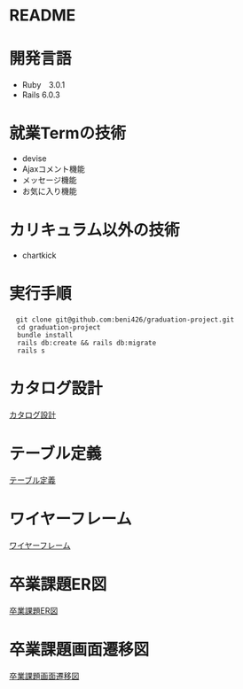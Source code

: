 # README

# 開発言語

* Ruby　3.0.1
* Rails 6.0.3

# 就業Termの技術
* devise
* Ajaxコメント機能
* メッセージ機能
* お気に入り機能
# カリキュラム以外の技術

* chartkick
# 実行手順
```
　git clone git@github.com:beni426/graduation-project.git  
  cd graduation-project  
  bundle install  
  rails db:create && rails db:migrate  
  rails s 
  ``` 
# カタログ設計
[カタログ設計](https://docs.google.com/spreadsheets/d/1nJV5vUM4nlcuy_dHZL-Nm0faMpxgfZPWz8KifM2saCs/edit?usp=sharing)

# テーブル定義
[テーブル定義](https://docs.google.com/spreadsheets/d/1nJV5vUM4nlcuy_dHZL-Nm0faMpxgfZPWz8KifM2saCs/edit?usp=sharing)

# ワイヤーフレーム
[ワイヤーフレーム](https://viewer.diagrams.net/?tags=%7B%7D&highlight=0000ff&edit=_blank&layers=1&nav=1&title=%E5%90%8D%E7%A7%B0%E6%9C%AA%E8%A8%AD%E5%AE%9A%E3%83%95%E3%82%A1%E3%82%A4%E3%83%AB.drawio#R7X3vc6u4kvZf46q9W3VSCPHzo53Ee%2B%2Fu3LtTM7fq3f00hW2SeI8TZ21nzsn%2B9S8SEhipAYGRwLEyUzMY24DVrVbr6ae7Z%2Fj%2B9ee%2FHZL3l7%2FvN%2Blu5jqbnzP8MHNdFAV%2B9j9y5jM%2FE3hxfuL5sN2wD5Unft%2F%2BX8pOOuzsx3aTHisfPO33u9P2vXpyvX97S9enyrnkcNj%2FqH7sab%2Br3vU9eU6lE7%2Bvk5189v9tN6eX%2FGzkhuX5v6bb5xd%2BZxSw3%2Fea8A%2BzX3J8STb7H2en8OMM3x%2F2%2B1N%2B9PrzPt2RwePjkn9vWfNu8WCH9O2k8oX7939%2FWf7bg7%2FAf%2Fxn5C%2B%2B%2F%2B3b0vvGrvJnsvtgP5g97OmTj0D23O%2Fk8JSsyKnF8ZQcTkxQTvY6G%2FlTsn1LD9lrRF%2Fvdsn7cUs%2FnX%2FiZbvb%2FJJ87j9O%2FDr81YLdPz2c0p%2B1PwwVw5XpWbp%2FTU%2BHz%2Bwj7At8gJmGYfbyRykuzM%2B9nInKDdjJhKnIc3HlchSzAzaQHQbV7TiovxG1WLzsD9v%2FI2O5Y8MmDvTxx%2FZ1l7xl%2BpZshFOLPZ1f5NRp%2F86OdunTiR2u9qfT%2FpW9OLAxcEBhbQ77938mh%2BeUf%2BRpu9vd73d7It%2B3%2FRtRgff99u1ER81fZP9m43jv3PkzP%2Ftl99lrVL7O%2FiUfP5zu92%2FH0yHTE3LZNDmefqRHZfnXq66sFG1i9wJNUseA1IMd%2BY1PmVQr4g%2F%2B92PP3%2Fh2pBKeZx%2BI33%2BW72VHz%2FT%2Fj3gWOeTfSw%2BCWRzMMmE9RrN5MIuWs8dwFsezRXaLeBbdzxZu%2BeHBnhzP5g%2F0wKW3pgdzj721wNIds6HPb8qvEc7mj7M5og%2BbfTAgj0%2B%2B4Xe7PHuLPxS5Tv4t%2FuH5nH%2Frnr0Vu2TMsqvF9%2BTu2Sfnbt1j1s3vTItP22T3W7Y0JW%2FP1H6%2BnF53zFT%2BeNme0t%2FfkzX56I9sAc3NKVnIknJG7rPZ8bSjS8fLdrNJ34RJOXPx42K5fFx2nv10HqeHxz%2FTfDqjiyakO%2FyEZFcrh6%2F75ZJd9gvfklNmIz%2FeNkdpmhdP2n%2Fme9bej2fvP6tib1MPFHqa7L%2BvrgUmrAIT3ZgGwetnEBpF1MMiSNczYBICaxJGNwnFxqB1ydC1EQglLfiPv%2F02%2F9ti%2FlvhmLiOtRNBT8ehQWx9HAfhcgasRHTxliGEHO9CyRSd1exJt%2B%2FHtEalzjQuOb7nGMvT9me6MbV790xO2fhikSC%2FYTMURfwAs4M45AfSBmSRfXhJXpJvZTu2%2BSz26YYomi2WdBsXzeLsLW%2B2mM%2BiBT2gm6N8hzcP6abJYzu8%2BIHsX9gFY1XdyAR7EpRgt33OjMjDOiUmIDtBxL9dJ7s5e%2BM1MzPUVh3SbFTOTFF1zSDLQvJx2ucjRy%2BdLQ%2F776lgmQBjRZ6YrYrhhVp4pmcFIFRBiXQpGgc4m1yErtPxbFyQL%2B8SN0kaPa2lcc7ecR%2F9aLks3uFIJx5mikfVKR6NPMWRAug58Mg%2FPaXBGhz5TRivHGeYcUb%2BxAZaAQgdeqCjdQoP9CryPX%2BggRYXrdEHGsIeNdsSP402HjTQkbvCQTDQQMcTG2iFfd0FAx0DCu2Tf9jHzs7nf9D4B%2FRPi%2BVGY3tnSN5R6R7%2FUQzK%2BAMNbU20DrQZgyIukeMPNLTh%2BMIWRbToowvABbzBfns1tqNaHco9nxxyk7ZxwLfyWzyK4SzVm%2FqzuT9bPLCDKCQH2Y2yL0of%2Fr49JFv6UJhG1LJvOLMFItvF7LbzSFLFA8FCUo49tiimoIdDaE%2BrO%2BADuoNCbcqj4HhNnj%2FhedVRnQCBwkbUTMDnufZOiELhQjG0KXEoqg%2BzLpbI8oY4m07o6Ql6BgX%2BRR0JYlBaBl8FxBNNv8oJnBXRq14cjzqosTi9qv2llg5yvXSQnuHf6%2BeDuDb6O%2Bby1ZkRom05U0ArdFuGUS1Az8Buo0R6EUBGsAEKAIq1AbptgMtHvU1FcKTLBsj4juWA1M6X7raiSXA9TIV4OQOWgj%2FGmYa8Ja%2Fp7N4lYIzrGDj4OKYHJGsgsyscyWHvnHMAcj2RGABUkQTYIjNk6%2B8FbFGxc0iwc25Q%2BcTv5JtcAQmlIP2VaxMSTv09%2BVn54C%2FJETZy5IuvmYHbvi3O9VtETqsIaRElV1LzZtDFR1XQBSEZdXHBxQy7mkwVBpBQqiHpa7LdDa506c%2Fk9T0Thuc8k%2BvfrTMpiCrI2CeqvBAltTxm1nL79vxLbuK88sxvbJC9Got52J%2BSUy2d5aIFcEi9azAy9euk7CuDyudqS55x292l3fYtnYkUFdRLEwqKEhP9P%2BnK9w1J6oFl9cCAKuySVbr7dX%2FcnrZ7cn22TgKMpylrgS87S6AW6PKVsIymvyfH44%2F9YXOhrfnX%2FM%2Fal5E0K1Bc3LTZFze8HFqOCJqaB%2FydVeaSPNNg2DeGl5JPHJ5X%2F%2BISMg6RVfZfl5g1fozcv8j46VPmua%2F2%2B%2B%2FZ62w1zE68rY7v%2BS3sqYZTpx%2FbE2GfDs5wFsmt1LIvCmmfzZoH%2FzHKp%2Ff39LQ%2BX4u4p3zc77Y8Hr9MXrc7Mhv%2Bmu7%2BTInZqE5L5AHz0vMQY2UKIEDFXm3Sp%2BRjV9oxvjSK%2B%2Fbsikv6l51%2FPiSbbVq5m%2FTew%2FaQ7ZzyBe2Yue0vxG4RU3YivyNWpr70MRiRqkOiLQQZQrwAOWAzzIJSy6W2S0qdhiBndJ%2F18iXl%2BtM3FMgDRuk8uGvsBTCv02NkAP6TYUoG7hDLsHh2f6PXNxdO257s8hy1ISkZzVSC%2BnOK3n35lDXkjtSPYHLH%2BZN2Je81%2FppBxhfkRbj8IKgSHpUH2jnyck387iBD5EooG5bJ0Wz7hzVKfZgcI8RmFNjZdtXTtup9VgXfHufX5f1wf%2BxWmRz5POjD5GiQSC8mh3A9E9V9utbIszZAgw1wkaIR8HSFR%2FmFLZOjpepP38J8DYLr4y0IlzNgKUKFbJAygaZO6OeAzeq4332c0vlhzWFicrZ8RaHACujrVqE5xPNwznxKBzsBUq6b0EnGPwWBnAnpH8k%2FhpS50uVMyFyh7NfXlvnXl7F3eWlP5KnAC0xKg%2BaO1EQoJlvQBQom8DiYkvK2QKsRm7BFGEGyVCEErGrbWQCpbrUYUlhFTDBNJM0%2Fg8QPz8tEn4NYhKg4wPxbS37moYqhYMKfyGsGxXNGExSv%2Br5dnz4OKXS7cLagea6k%2FNCCQjYuqUMU0zMM1vHyiw%2BdPruAfkh2gCiEFBCwa7FgPz%2BSp0mLleY%2B3evPZ1L3%2FG6VHLfru%2FVu%2F7H540CDLG3B3W4WuZtSe0DlOwRVNyrS4YfXa2BdBOoNUznEDsk8JoJdMhExTUf0jFTD6tpMmnbxe1XxQ%2B4XMho9975CFE6sTDd%2BEM6zQTgTUITXNwini2ngTSsIZ2vL22Ri06BS3xDU1ScTezYENabNn0wysT%2BBENTUkObeUanrzy%2F2bVRqAmZh%2FPxinrNjo1LNgvR7RqWuP7%2FYB9Drc8ddLCueY2SP1JWPqZ9L%2FdPCBSaua%2B7lL9iHGW8MxNHqsZm21LyvgMwIxQ5BYMZo1XEfgptrdKACwknF5kG4Vi5RT7dTeQKxqBpwpcBGkciFywcMDYggKhAaQBEgrFibsGyCgRoX3miGgQ9hm7cmFdefllCCmkXOnS3iKru5GvUSB7VreqDBtYSnxPFkbUcecqNLSVATuXQ5NoZ5VBKXZyK5pOyEhxwJgZXxx%2FzyFQGhJjwViXNkIcRRG%2FMWrkeyrjM1yQKrCvOu59wNi6sHLjkecswv5g01j3kgDDngDEPVm%2FWtGUA07YsNOfLcO4VR902OOhDL%2BmKjXiTBTmbMgRjCYKG%2FfuFBea9oaR4talVwTXlRlVBWK7PkNX6zil5FpOUAiXj6xNtjwdAcUZLZW4KIr44p27biCZACYAhiowJTKKyfbp5TXsFkfzi97J%2F3b8nusTy7qDaBKD%2Fzy54CvGRQ%2Fyc9nT7ZKJOZVZVcNxGQB2oWQPb8%2B4%2FDOm365eyDJx51qP1gTUXRQ7pLTts%2Fq08yvIAUiFO3LiB%2FVAHVtItpAxoASPXmrGEguEUAwGrUGiKVLleGZ1uTD5GN8%2BHzv7KT35w7Bwf8zH%2BTO9%2F5gctPPPAiqPmrz%2FNXv6aHbTZ6lFXpDDyDQ8UZjFCNohiawl1ZlLMJklOF8rEhgF%2FA5NQY6xpWW%2FHcBCMh7MuE0%2BZTQgS1SZFT69JpwIbb1W8plk0Z9vdauuq101XDntXsmyZpH7qq%2BWoJEQAJ2FXA2CrwWRV8K3Mx1kVXjYB90piWYQIUtKimoOVFQupDVxWvZ8IsuNYsjG8WXKxIY%2FdDXWZB5mlYumrtfOluK5oE18NUiJczYSkgiPrW6FWoGjeAdvdG6VWxvJqftieiQgNWeSfdpxckWZCFgz0eOZrTftS4TA8nUGs4i2JCUBblNuG4MHIE0MaXxYqMUiDim40HxeyHtoKV8ajxIP6YQoQVIOY3gB%2FnoIVXjVYgOt%2FqJ56oDNWQxFl0wVEwlKNOPXQncFbDCJh9XnQXAswMrG0CAi1veDmVrzL0wmIWQbx6Fxh0bXGfGKpN0hqNA1s7ZGO1CeOVI24KsvNPT2mwXs8m370BuQPJWSDqR7Ga06JvbtVQKjExnwwC5gfzIXvGGLVrwuRSJOLrm1sKwbUpj6cvjqcvjSeIqWiLUTsQcgKUu4e5B2dFw5oq0J9lcQ1Tk15kmXctp69e%2BavmQc%2Fz0jL3xp8tHthBFJKD7AIEixA%2F%2FH2bGUt6M0zjKj4pG5ZZVrIB8ciN61dlhWVYKHM3yPyv%2BjTAjgLaUOirlI0chSKok4%2Bue0LtJ%2FXweqQr0Rs5Cns1C6FeDKEyBe4Ru9MVSinW%2BC8WYddbB6pPdxMbYb%2BaCDszh8NO0z4hdvOxtKLznV0JxlkJOtaEcvnKrWFl6EBlvJHIGZsd3Q1Do5h6WAbpekZMgyVhTsE0uMA%2BzGxdKOTItEwbaa%2BfMt3txfVXhkIcPRiwsUEHAIccuKSaEPnMnJael3NAOzU1UIdfdOOInpDrAuVqIqNoOEu6gODwwUDD43vyBioNQ%2F%2BIwhyeV%2F9CPCdiuLP%2FEryEHbq%2B%2FxfyguKFilUrOuGE%2BePdJE4oAVrjA4UIArZrR81MBpyn1yr4WAhBA9GagiRSEYPGHLiayklfKUrme%2B3jbjRKhpAM5tbF%2FUt3%2FV1hmGX9ZkUNnDsUQ9peF7SuDXPrmAfQ6gjNAx6N0yCQy6u6IVyLUNYxcBqIN4rQnyTuhiY1xBNfv2Ru%2Fd3xtD%2Bkmz82ySmpUSmTVlGYnZEnx1wjk6QchKDKQJYgMrScxyaIINS1tj6AjEwgVinWeEKOKvygr1VN4bFYJEovEoV6FsHXF650gY2mDVfacOVNhyvdnsl%2FXyBcyQ2%2FXQnGWQk6t7DRFq50O3DDbiX8kA9Bd8PQKKYelkG6nhHTYDltUzANBdA1WhGZIgHEhivb7EVf3tPVlxZBru28AG33R88ORi5EQ7o9wSigMIblUlNre4iQb8%2Fm7F86xiooAAImJlT3W2OQ1VMow9MpyHp5p6ZqyCIYaOx5Mm%2FT2EPNmyJtQ49lo3hDIT4vFicD4GMarXWA8A3kg8rDrugc6At1Y4iSqjuyOtANpPhsHRJ7g2Fb2eQCrApe98uMqnkA0kgaFlJUPPdT5iHAMmTiW%2FA6M1ygDDanjUhEEd56NwosWhoHqusAE%2BO1yV8BX0zfNvPDge7x17vkeNyuq1KsOpHdBrS9Mk3jvh1aDvk55XIz7A6%2FEpUqpeXzslpMWrHYtDIvmMO%2BVcqh9ULlLodfKa%2BoI11pMBTAU8AMu27%2FzsXsj%2BUy%2BaHC2g1Vpwm1saI8KPNU71hvkjR6Asc6WEfp6mmYsQ6CUCRNTGC0FfL6htZsn%2FwDjjb9k01e%2FjeUC4ElKQCkIMNSGKCCSVcpROsUti%2BryPd8bfZl%2FLFWSFcb2r74abTxoLGO3BUOBsIjIPsy%2Bmj7HWoyT4%2FuNiVymw9sNBpH0sYtewW7%2FHan2TC5zYe2GJbcZsltwqy%2FKXJbbg5vktzmWwbLqCvBdMhtvsJe%2BdbIKn5PssqXILf5tkzPFEzDBMhtvgwpWHJb%2FZS5SXKbr5Gr01aeQa3YQnWPABZ0ZfEQHQVdb7R%2BQyOXyGzBBv%2FyRo9XzPKbDquPw1p6opy8JMY5devRjyh1K%2F25PfH%2Bw0HETuTth3GE2Ouy%2BzB58Xn2Quw9XPQzRneOg2aVdsY4Lk6M1M64YE%2B29zNWcHM1xnYxv05hK0QboBrc9RzxSmKsXndwN2jNHYXXncBZoUoh8UsqV4l1quR%2BK3UMEkouWdAvkrcWFG7ySaeiiDYximMOUuUfzmlFHMiK6quvC9N78uSTJitSJT8NFEpUIKMUxdLNkFEChRjBF6tvhCQGNCCGGIh5iWyUAaWg3mDnC7JwZYEAm2FIICKpZ0CBXN7fD7m20E4vbcCiNvBYcwtJXqOR7ACa6glJt41%2F4CzQEpqnNQkNyghIs6xEdqULsSuhZBKNsrJ4Zr%2F6SUbVqmmeNe5QTGsTVGMrt9cc5iLB3%2FN4LoXCvgREOrR2KDvRTTO7ef%2FqdlOOZtRV5WomQNcAAl2lHZxVOXMq97OqIOc6gwbVQIWrGdFAAFSVEQOrgcY1sGhk9uWNYFhbGPzr5EUqIRNm8yJDAB9qoephjhWev8VjgfOw9JYuwplUxSLNUzKDXRkbGWhHhISS%2BlBcHywarFGEX6LXodBCFmGgGjNMsNYXawwtrc4Idybs2%2BxQW9%2BaEEKELMG6%2BAmTI1grhOfkPr%2FACKyS9fdnulB9E9qFuKRVhMOahJCFnB97pGFIHQ6sjfFtieAtZntYc9KHvzVCL6XQoqOjrlifVdG3MoL1Ff4JbVPGmtnRgwjeJKY%2BRHDxekZMg23KOAXT4LqKtoGXkdFgGmxTRkVR9mzK2CS6Po6EcDkT1oJbqNuk2XYBJczSbqMR%2Bydagv5kCfp1CuthWWEDIMKukbAf1bb2WywYhzWmcl7kZNbirZwkReNPmZBidPZWQDSChAMiqsxu9a2ACTW6J8eVC%2BY8rHxSCCA25oQsfp2IPxgT%2FtlbC0xVMtObR8qXbQS6z7iRCkohxSd2ySrdLQpY4my3%2FeA9oqU%2Fa8XKBc6rMazci6SeUB7EiDVL%2BYiGp%2F7VWDn6pxEaKt%2FyiD0jJPGcT4j5QVCae3ZlvjaU9BZqEbPFY%2B6fUcJB%2Bnk0iyN6rzlR%2BvLuua0uZmz09YjkTZNqELMtZDxgT54mcPBD3zQBEHDZWte7a3yvsN7tPzb6zR5A9Wfzz7zZC6V6YtAyDOXi6GsyGN1aVTdf6DWNPCigaFYG5mu6malj6IfCWPtQtrvZsTZf0y1wkrim6vxDGDiOrO9P9G8YGQRItDnj67tCY9PrrJEq2pbx9T2G8BrNtiVynBBDYz33HcfTrO9eGImr7ASkoFDbcGApoFWCUhf0cpzgcb7UKwU%2FCO5EUtv4hid2zRseJ8FOAolh8RA6kPEv3FM9k2ECUugQgZwsLw3fITc%2B%2B%2FOFYQ5iOXkNuxCgoa8OaGwje0Yie7lCN4eDINHriwbEkIdlaWrXQlPrRD%2Fzzyhn1WNLP5sU%2FSxWiBp3NRMtUWOVyxmIGruOwi7ErkT6VqLPqujbVEQf%2Fcx1OlR5vxE6CZsd3Q3DJfQzpesZMQ0KezJrGrSbBrAOqVGn1XVkQoCln9VPmdt0JC4P0l8%2F%2FYxzJZqwBqPsM9eBgsKWfWbZZwwrE8CxEHBEzZaLdR0o7t2iacLO2yn22mdHfyGHlPujBka0ir1GdVoU2UfeMPUmc%2BbPYxs8k7OD6uuY5QdxQUCKKthCOZd8%2FhYqr3NzpSh5QYkhlorwLkLO2Z8rLB1ANMBskbVsQQbWDpn%2BGVNwKq97E8z4I3YI3FxIJPJkQbF5ZpxIFEjm1JOEGJqVoXlWxbiBNZHYEkbA9slkVC1bYMyLINmECdwY0gt8xxvIhKFgamPNHXCDY71yUpwGoK1JIyeKBhpruTHkBEbbPHli46xTmDzhBz4K02FGu%2FjKhMZaAY0b3orEG5AOmqQewu5AYx06d7za8oSGG4AzZC%2F6Uk%2BHCGCZvG535If%2FNd39mRKHF3BEJQxVIssFq8APABk%2BPbmUXvd8SDbbVKAVbeKgtFzcFxpqdcBIIhpFQC%2FboEg5MeMRIYXlePIkF0%2FkjgbAyBrublvIzAYMtAYMmAY3o8xGG5UVz25ZLZbVYlkt02C1MHM8rJloCUZNpCmeyxceuxKNsxI1sFrMFlXKbqiuCbcSpc6HoLth%2BApFlTKltKZhAqZh%2FO66Re8vy2ppsxd9qzN%2BAUeiPhh9O6wWz5WqgkBwg1lii1vTB8YSWyyxhaisGAbEMhPLMLHFhUKxHcvYwFyQNn1V3M0TTWTHyHHB3byMgMPaxqZbMcuWVQzijF6y4BcjmVGyjhakFJCLctZqorjy%2FEE8w6AQRGGImFTUifmVi7fKu38Z4kptYIF%2Fd5M%2BJR%2B7wRBpeZHw5TlX%2BPxmwjgu1CbHUlgaE5PFMDNgOc1yWLh63AyHxYtkYmYA7JeMTiWsgKkNLIX1OvVp3QNJCjjAMR7IvQ1E1nYElLwzPNYKqNXgdVjW6zjWPdaAZkf%2B6KOt0Ez2KqkV0Gg7xTI93nibr2xmhjYkWZIJWG2Fkh7cXf2FOC2%2FZu7nabsn3gzHlyR%2FlqJRTY2sV8lxu77LvvO90RdaLh%2FioqpcKw9GdJJK97WZHXP%2BOZHncq4mg7rDSOahqk07jkpqUAUFKrBVheFVoa8mYG2a4Ck41Lo0gYDm9%2Fu39WNZd5SIbJ4D6A8O4YzhRfq2Kc%2BwkszFRueO1uybqi4hefUJAsehVTL32YK2PZGnickFAU7ekv4No3hS0TtoOYJQW33LkafAGJ6y5mF0XZpHCmBRdTKteRJbPfKgslsQ9VOj3VPYwk5Z%2B0KrfX21zxnd8ils6aere84dxQauSvccx3swrntBIK65o8MbngLjZdKa512X5hEcuKvV4%2B89bA%2Fpmo39cf9BbjFMXqoIcTpqhSn07UY9GQQi6IkvqWYLEgTrHe1h8Eemr7s85aJefR79%2B%2Fu81cr39LQuRDoRXZIUpKvyCDo4xOoqJjlDAC6oS%2FosnAxyIWx16Qp0KVTy1Iz2USlawZ5rk2u1afraFIpNeSagSzL%2FgGSWWl2aui4VlbtKP14NtUXadMmXUVsUWV2avi75ovcN7QnNekw%2B1JQ0INTZou0i0CXRprc3CHUKue2%2BAsA5%2Bdx2VyiMVS3FQbipsiHG8R0Ozpo%2BAIOuL%2B%2Fd75BjZlOKVBSkSbtb8lBaFYEDDxr04PISqDYLfrwseDBDw0396OmppWJjA7%2Be7Bw5v94949p7Nlt%2BWtnyuRFvMy7dzElbkpvC5UwkufkK%2FEe7fulbvz6rou%2B2nKHQ07aeKfA0by0XNp8r3c1Eo5h62AnpekYMRdf%2BcNZQ6DAUcO58u%2BOrbwMkI%2BY2k75%2BAvVwMi7IpFe4nBHbAWXi2XxtTfnaSlsbz0PVrc3F6cQoiIstDsoGpNjuYGi7055U3jg0bduYkVPQw7swRH6AUOjiMHDiIP0m1Et2HSCmYDgpPZCDCv2S0nOs3FFMNSecpEJP4K0wzcMtGxQUrQY8bgl8cWtPDIlHLETE5%2BE8VFWWC2ImB5qJ1BAwmcf33uNi1iNgEs%2FqexAMFjF5DJbL%2B%2FvZpCImYt6ai4BQLoJ6H%2Bnj0QWXF7nUNFXo8rIImSmNEQeLUHX1xARZsvOhdT6gB%2F8xHG4%2BkMv%2Fzkb2uN9th%2Bo1FYsFF%2BBJYpZsGkARqI7umalJEpM6IAv61jwmjkedv2HnxpXNDV90tIDEJ%2BSanRhQkHCiq4fkkdtF44tMDGDRAOeG4UXD9o4sKg2WNIexW0cGUFiof6Uxwsgu4ICzqCiqrTRWA3aUcc98%2B8drixWx0eIz7C1a3asgNRUlxRRX%2B8nX%2B%2FLa7CBk%2BAZQWCx0f4qBpi3IbKWoAIhYPdISXwSIyw7mVANsua%2FS6ogsNlc2O4ZlaL5j3XqTrqIVNPiD1pmaXOGjYITOdNkf7YmmdajB3kOjDzefRyaHO34K6ef0DnccTHG4FQzJ9MmwVftcVsY%2BH1aQO66P7xp27aBlaQC9osW5AjdHi8EtgTaGawRZMMtwLX7CYAzXS8K3F7Jj6zi3whNfWmxarXVUb3ZAz5jxTVJfQ4V%2Bcl3tTAsrReVyJlgpkUI9KruU6VvKGqivkIpoJLtGUOBqROswBbpaVOObXiSmHpZhFLJrZLO6pmAaQLKrWSA8ksMTlt5aP2V6OBL96a0qlzNiLeqDJY2E0rxrwOBOfN7jIm9tET80pYRdW7QDz8aJdggNt10MpCGDYVN9SHlkm5OVFcqaADKzy0UMmILhp7O41DAXgs8W9o7SBM5r%2BVWBzMxrWX8vgMyKU4MEp8YNKp%2F4nXyTrzXEIqS%2FcmEi4dTfk5%2BVD%2F6SHGGPhnzxNfNmtm%2BL86WsqSggo1xU2SIAqUKpRgVusC1qlBHRBZtmpRLkSHETF0fy5gwFwIzC2vZmsULe2W77lkqjLhJ12HrCZ0TuItUvaEcywG%2FP%2F6Q%2B1TdUnvkl961weeY3Ng7k1GF%2FSs5dt51QVJN5YMD62ORiT0TZq5uZPirYZDXrtwGKShhp00Eo6GGs714n3LaRzqK%2BWKuTHEZUwC9lfT3B9HpASSGIjKHNl8GcUH7VMVSPj09jCSGzQVTsWOTZBLzENHhCQVTsQEizDaJqC6L2yWP1z8iqTkmhb4xUFo9WDs%2F5mYbMRKl1rg20fsVAK7P5txhoxY6Npoy63E0m0IodhXYUNxY4YbPjNgOt2LHlx6ZgGsYPtGJHDmjYQGv9lLnFQCt2ICy4PdDKWjAqBVqlYMul%2Fr2NuMLK3QLbYCGlAEwwg%2BrlaAu5YkfOKfg4pgeSIZ28Envytjq%2B05%2FvwKf6p0%2B65TauvZCs6uPYU5Uta3UnC36ZFYvArNjuYrB9uncmYMer26dXkZo6CCEk%2BfwswXFBbJpRLEHtGf1ZFJMSaeQZacEv0TAOF5%2BIY7BjxYDxCcbj%2BdrxCU9IFgVLBxS8GCNJXtiRw3LEIM8el2RRjt0O899a5WmdslbZWmVrlXtYZSBqbNgq87sJVhlba3y1p6w1ttbYWuPu1rgoMzeiNZapJsQa%2B9YaX%2B0pa42tNbbWuIc1noBvLNO%2FiDX2gEluTfEVnLKm2Jpia4p7mGIf4CIZNsVdSWmAjCbAbpdK%2BmJVKodGfjvqQPOyrJ7%2BVBDUN%2BdeG78dQXyuHuTw3PCoFjrvs7rcNj2%2BH6tFGIb%2BrHFLD4dN5k3Sw1GHVqN2tRh%2BtZgOPRx16DF6K3TPfHbcKD0cdS3ja02DDtMwAXo4krk%2Blh5eP2Vukh7OtbSl%2BE4%2FijfmjUckiKy9QM%2BXonkXiJWSkrbgF74ADGGoi10EoRfaLI0rR0zfktd0du%2BShljZfaWDnAVe%2F36fA%2FZSNGa20hPYYMUEPPt14Fgfi7MOSq6AKuwg7GqbdnJoLH1NtruB51WNaVY1mi3Vo%2FI5Vi0U5ZVneKEor8aXEItHDegcTmQSaaoghes0vmMFKVcbMOoqhBtuuIzZLSih76opoa4yZtiVwfn35Hj8sT9s6uzlv9I%2FazVvUmGh5qCGraYcSEw2r9u3vv6z1dtb0FvVoqUa9RYAsh8D2nLcowcB5f8I2qmh86TlrWjQL4QUV3KNIMWX6G8nUFeCUF5wTFNXXNvfzkjEwZ1af7uidrwtzWhLM84A2ukApRm7UbFtaUZDITP3ZnvgYWwrEY%2B63E2He8ORfcu9EWfHjXJvPDhzFNGlBpGoeraRjeaz2KdB9mi2WEoKQ5dB0u2nVjHO97erbFP6cUrnh%2FXvZTg7KV950jbSFTaqCNioYidAoR49%2BCnI7EyO%2F0j%2BMaheqF3PyJJhq%2FlOYcmYACcLy%2Bis5WTVT5mb5GRhICFEnZPFNjatmzg5tRIG%2Fi0DS%2BKCsG8UGBzQQs8wtolta0OS2SeAo1DfGsPmvrX67i3IRWIsAuuwYblAsYBbkwsOxUTYIPTHFgwQSxAgPAapYrqLypFUJOK78wK9Wx1EcHBRBQezby35mQdpDXV4Zcw5r1ssXPV9uz59HFLodjLr2SUrdUzPMHzayy8OfZ2HPHOUNVpCe8ea3xgvoB%2BS70HplaOIeg7050eyWrYoI%2FdFX38%2BZ%2B%2B93K2S43Z9t97tPzZ%2FHKiaVtZp79IdZstyLFiXEMlKDDMzfW1q7CkgQ%2BnmOeWh5Ww79LJ%2F3r8lu8fy7KKEAujO7jwuXX7hlz1108nJ%2F0lPp0826sS%2FqkpNU9ia4wq4kCb5Yc2yzMZh%2F3FYp41DyIRz4jvP%2Bk%2FW6Mch3SWn7Z%2FVZ9EgazkI9vVBn5YotefcBViYlr48LWOjTrInozCioPJtUlwTR6JLxQ2KLgIyTAyLrmt1DMBcjc7dkPzggA%2F0iOQND6o%2BYaHJwaFJT0OxggslfzlmYMkblrxhyRuqsPpkyBte33ZY10%2Fe8DqUy7DL3fDL3XTIG14HOvCtBN3y2XGr5A1LY56CaZhAkN6XER0bpK%2BfMjcZpOdBYDFQob67GTyiX5Rbaa32a0P7qiFkKLYPhsT0YV88B1oOifXWhxzwjMOaABLiV3b5bszlsTHEd2NoFvHrzPmZOOZvyRutM1274hw8sbLARIuVIAFoDFUZKqE%2BLQYokCbLklvVGka1PIk0EAKVcLgZNWQhoehANxgQObU4oFsyDuYcklrwgNCiQN2UISer0xPT6cARzSWg0Wb5fP7lNcGvn5%2FkhVgmKI3NHPOhMgWXANdDUX7UwiTA1%2F3Z3J8tHthBFJKD7EYRlj%2F8fXtItvShsuv59BvObIHI%2Bp3ddh5J%2BlNlsLTo0JktiofRILc6sT2AD%2BqD8JM29Qm6Jg8Ctnf0QDa%2BQ2xlyP94URBe6wFDRQkwZEADbfBuAOyaLJo3PJoXKOT7QaLXx70LoGSrIYLCkwqON8ea2TOuC9%2BqfA7seh56ejo%2FNViDEVzTYATH9fHebgtX8%2B%2B9VCa6bzI0peDCJ5IRSMoMiPz6h%2BUyYhugQiddSizOH59jR4uCjS0JNKa1nbKrxfcsAWnutvxWG8mvXeWGtb4tALzK5UwA8EFXSqBd4Add4D%2Brom9TEY2R%2FKADhfFWInOBAt2ws5h6WIZRIvmB7Y40BdPg8lKkbUqiD60JZLTGRvLrp0x3e3FBJF%2FlcgashRvL1iKvoi%2FqhK2EWwD02gIOZHOa32GASrjNKBYSo6QewDwyWwTXjWVSYlFu3KrjjakjUCLJcE3m0JaVcFXAbbMhqKhVKiDux2K5tbhmbYKHGCp3G0LlzbmTAoMoXtJIV0RT4r3ZYs6T84tkTBWOEyqhJ1YI4Oymi4X09ajKVqIJ8EA%2Fspo4W6dbRPc0mIYox6VKmoqX%2FO4FaWpOH2NJonDCW0U%2B%2F5w%2FcwHERfnQLegY5tfhTK3FY%2FlL5Z9Te6ZnJs3UOYVx2zIAmf0BzAf%2FRmE%2FIEYhlE2r0YDIu6JsfTt9HC8wvKKsDaYsI8cVeAIRlneeZkmbEZBdAkRzfAK2z%2B%2Bp2Qm49asL%2FVDTRMIl0reuU2yeLDZ0JxcJgFwerE1wfCaeCS7b0Wc%2F9JhQIpLrHPbZhlzCC8oug73bBWKn8olKu8BKkQGouAr3eEty1nkBAaHdoDMTGguyqi4b6tRTECo5vhS8jQ6UtCIscplLDlHQ6gIwIJHsMbi%2Fn5kmkiEX3QkNGpAHUW8hW6SPcxIr5Dymb5v54UDFz5bOQgNQ1WQ0FKVR2WXFDRIepMBM07RuxLcgJhA%2Fp1xKht3hV%2BLAzM4IM2FVLcS1PS%2BHw75Vylu%2BUNR2pbxcjnSlwbD12JV9h0x5ZIPIANTcK8xblDIhbvYfZfPS4diwA5kebljdzoragw07RSMmF4BBPlRSyzHqswLIWH%2B3x5QSxa26kt0SBzjGGxVtecr%2BMsfStEZgJ7pDgkZAKIhr0sP2HItNuW6Zq%2FpZdYyHB6eyl5nnezpfTkjxv7%2FvNyn5xP8H)

# 卒業課題ER図
[卒業課題ER図](https://user-images.githubusercontent.com/95014625/160415079-9820c293-4599-4b94-88d3-aadeca19bdaa.PNG)


# 卒業課題画面遷移図

[卒業課題画面遷移図](https://user-images.githubusercontent.com/95014625/160378840-2f515e1d-8e52-427d-ac01-a8a600e3b168.PNG)



